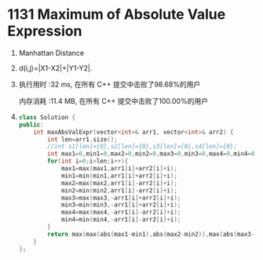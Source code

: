 # 1131 Maximum of Absolute Value Expression

1. Manhattan Distance

2. d(i,j)=|X1-X2|+|Y1-Y2|.

3. 执行用时 :32 ms, 在所有 C++ 提交中击败了98.68%的用户

   内存消耗 :11.4 MB, 在所有 C++ 提交中击败了100.00%的用户

4. ```c++
   class Solution {
   public:
       int maxAbsValExpr(vector<int>& arr1, vector<int>& arr2) {
           int len=arr1.size();
           //int s1[len]={0},s2[len]={0},s3[len]={0},s4[len]={0};
           int max1=0,min1=0,max2=0,min2=0,max3=0,min3=0,max4=0,min4=0;
           for(int i=0;i<len;i++){
               max1=max(max1,arr1[i]+arr2[i]+i);
               min1=min(min1,arr1[i]+arr2[i]+i);
               max2=max(max2,arr1[i]-arr2[i]+i);
               min2=min(min2,arr1[i]-arr2[i]+i);
               max3=max(max3,-arr1[i]+arr2[i]+i);
               min3=min(min3,-arr1[i]+arr2[i]+i);            
               max4=max(max4,-arr1[i]-arr2[i]+i);
               min4=min(min4,-arr1[i]-arr2[i]+i);
           }
           return max(max(abs(max1-min1),abs(max2-min2)),max(abs(max3-min3),abs(max4-min4)));
       }
   };
   ```

   